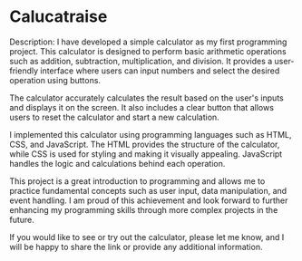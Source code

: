 # Calucatraise

Description:
I have developed a simple calculator as my first programming project. This calculator is designed to perform basic arithmetic operations such as addition, subtraction, multiplication, and division. It provides a user-friendly interface where users can input numbers and select the desired operation using buttons.

The calculator accurately calculates the result based on the user's inputs and displays it on the screen. It also includes a clear button that allows users to reset the calculator and start a new calculation.

I implemented this calculator using programming languages such as HTML, CSS, and JavaScript. The HTML provides the structure of the calculator, while CSS is used for styling and making it visually appealing. JavaScript handles the logic and calculations behind each operation.

This project is a great introduction to programming and allows me to practice fundamental concepts such as user input, data manipulation, and event handling. I am proud of this achievement and look forward to further enhancing my programming skills through more complex projects in the future.

If you would like to see or try out the calculator, please let me know, and I will be happy to share the link or provide any additional information.
